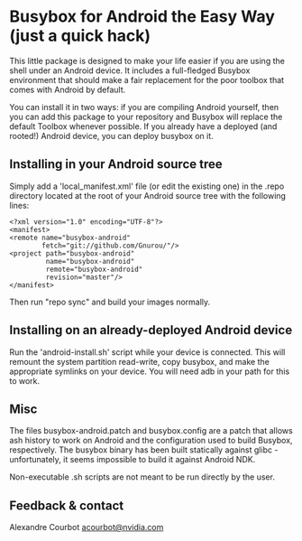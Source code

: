 Busybox for Android the Easy Way (just a quick hack)
====================================================

This little package is designed to make your life easier if you are using
the shell under an Android device. It includes a full-fledged Busybox
environment that should make a fair replacement for the poor toolbox that
comes with Android by default.

You can install it in two ways: if you are compiling Android yourself, then
you can add this package to your repository and Busybox will replace the
default Toolbox whenever possible. If you already have a deployed (and
rooted!) Android device, you can deploy busybox on it.

Installing in your Android source tree
--------------------------------------
Simply add a 'local_manifest.xml' file (or edit the existing one) in the .repo
directory located at the root of your Android source tree with the following
lines:

    <?xml version="1.0" encoding="UTF-8"?>
    <manifest>
    <remote name="busybox-android"
            fetch="git://github.com/Gnurou/"/>
    <project path="busybox-android"
             name="busybox-android"
             remote="busybox-android"
             revision="master"/>
    </manifest>

Then run "repo sync" and build your images normally.

Installing on an already-deployed Android device
------------------------------------------------
Run the 'android-install.sh' script while your device is connected. This will
remount the system partition read-write, copy busybox, and make the appropriate
symlinks on your device. You will need adb in your path for this to work.

Misc
----
The files busybox-android.patch and busybox.config are a patch that allows ash
history to work on Android and the configuration used to build Busybox,
respectively. The busybox binary has been built statically against glibc -
unfortunately, it seems impossible to build it against Android NDK.

Non-executable .sh scripts are not meant to be run directly by the user.

Feedback & contact
------------------
Alexandre Courbot <acourbot@nvidia.com>

